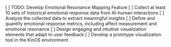 [ ] TODO: Develop Emotional Resonance Mapping Feature
[ ] Collect at least 10 sets of historical emotional response data from AI-human interactions
[ ] Analyze the collected data to extract meaningful insights
[ ] Define and quantify emotional response metrics, including affect measurement and emotional resonance
[ ] Design engaging and intuitive visualization elements that adapt to user feedback
[ ] Develop a prototype visualization tool in the KinOS environment